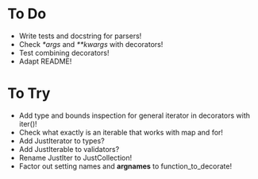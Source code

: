 # To Do
- Write tests and docstring for parsers!
- Check _*args_ and _**kwargs_ with decorators!
- Test combining decorators!
- Adapt README!

# To Try
- Add type and bounds inspection for general iterator in decorators with iter()!
- Check what exactly is an iterable that works with map and for!
- Add JustIterator to types?
- Add JustIterable to validators?
- Rename JustIter to JustCollection!
- Factor out setting names and __argnames__ to function_to_decorate!
